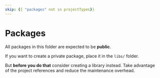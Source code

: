 ```yaml
---
skip: {{ "packages" not in projectTypes}}
---
```

# Packages

All packages in this folder are expected to be **public**.

If you want to create a private package, place it in the `libs/` folder.

But **before you do that** consider creating a library instead.
Take advantage of the project references and reduce the maintenance overhead.
